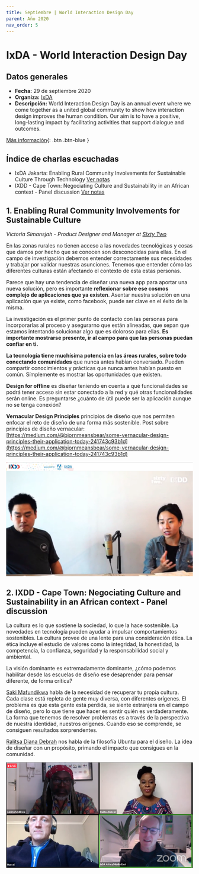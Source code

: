```yaml
---
title: Septiembre | World Interaction Design Day
parent: Año 2020
nav_order: 5
---
```


# IxDA - World Interaction Design Day

## Datos generales
* **Fecha:** 29 de septiembre 2020
* **Organiza:** [IxDA](https://ixda.org/)
* **Descripción:** World Interaction Design Day is an annual event where we come together as a united global community to show how interaction design improves the human condition. Our aim is to have a positive, long-lasting impact by facilitating activities that support dialogue and outcomes.

[Más información](https://interactiondesignday.org/){: .btn  .btn-blue }

## Índice de charlas escuchadas
* IxDA Jakarta: Enabling Rural Community Involvements for Sustainable Culture Through Technology [Ver notas](#1-enabling-rural-community-involvements-for-sustainable-culture)
* IXDD - Cape Town: Negociating Culture and Sustainability in an African context - Panel discussion [Ver notas](#1-enabling-rural-community-involvements-for-sustainable-culture)

## 1. Enabling Rural Community Involvements for Sustainable Culture
*Victoria Simansjah - Product Designer and Manager at [Sixty Two](https://www.instagram.com/sixtytwo.co/?hl=es)*

En las zonas rurales no tienen acceso a las novedades tecnológicas y cosas que damos por hecho que se conocen son desconocidas para ellas. En el campo de investigación debemos entender correctamente sus necesidades y trabajar por validar nuestras asunciones. Tenemos que entender cómo las diferentes culturas están afectando el contexto de esta estas personas.

Parece que hay una tendencia de diseñar una nueva app para aportar una nueva solución, pero es importante **reflexionar sobre ese cosmos complejo de aplicaciones que ya existen**. Asentar nuestra solución en una aplicación que ya existe, como facebook, puede ser clave en el éxito de la misma.

La investigación es el primer punto de contacto con las personas para incorporarlas al proceso y asegurarno que están alineadas, que sepan que estamos intentando solucionar algo que es doloroso para ellas. **Es importante mostrarse presente, ir al campo para que las personas puedan confiar en ti.**

**La tecnología tiene muchísima potencia en las áreas rurales, sobre todo conectando comunidades** que nunca antes habían conversado. Pueden compartir conocimientos y prácticas que nunca antes habían puesto en común. Símplemente es mostrar las oportunidades que existen.

**Design for offline** es diseñar teniendo en cuenta a qué funcionalidades se podrá tener acceso sin estar conectado a la red y qué otras funcionalidades serán online. Es preguntarse ¿cuánto de útil puede ser la aplicación aunque no se tenga conexión?

**Vernacular Design Principles** principios de diseño que nos permiten enfocar el reto de diseño de una forma más sostenible. Post sobre principios de diseño vernacular: [https://medium.com/@bjornmeansbear/some-vernacular-design-principles-their-application-today-241743c93b1d](https://medium.com/@bjornmeansbear/some-vernacular-design-principles-their-application-today-241743c93b1d)

![](img/2010_ixda_sixtytwo.png)

## 2. IXDD - Cape Town: Negociating Culture and Sustainability in an African context - Panel discussion
La cultura es lo que sostiene la sociedad, lo que la hace sostenible. La novedades en tecnología pueden ayudar a impulsar comportamientos sostenibles. La cultura provee de una lente para una consideración ética. La ética incluye el estudio de valores como la integridad, la honestidad, la competencia, la confianza, seguridad y la responsabilidad social y ambiental.

La visión dominante es extremadamente dominante, ¿cómo podemos habilitar desde las escuelas de diseño ese desaprender para pensar diferente, de forma crítica?

[Saki Mafundikwa](https://www.ted.com/speakers/saki_mafundikwa) habla de la necesidad de recuperar tu propia cultura. Cada clase está repleta de gente muy diversa, con diferentes orígenes. El problema es que esta gente está perdida, se siente extranjera en el campo de diseño, pero lo que tiene que hacer es sentir quién es verdaderamente. La forma que tenemos de resolver problemas es a través de la perspectiva de nuestra identidad, nuestros orígenes. Cuando eso se comprende, se consiguen resultados sorprendentes.

[Ralitsa Diana Debrah](https://cumulusgreen.org/ralitsa-diana-debrah/) nos habla de la filosofía Ubuntu para el diseño. La idea de diseñar con un propósito, primando el impacto que consigues en la comunidad.

![](img/2010_ixda_capetown.png)
